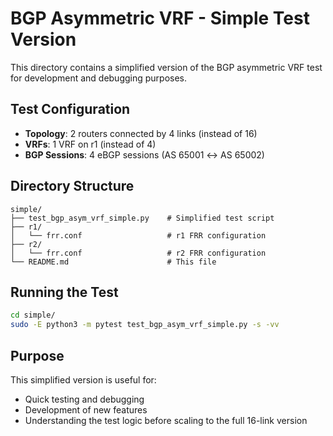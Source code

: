 # BGP Asymmetric VRF - Simple Test Version

This directory contains a simplified version of the BGP asymmetric VRF test for development and debugging purposes.

## Test Configuration

- **Topology**: 2 routers connected by 4 links (instead of 16)
- **VRFs**: 1 VRF on r1 (instead of 4)
- **BGP Sessions**: 4 eBGP sessions (AS 65001 ↔ AS 65002)

## Directory Structure

```
simple/
├── test_bgp_asym_vrf_simple.py    # Simplified test script
├── r1/
│   └── frr.conf                   # r1 FRR configuration
├── r2/
│   └── frr.conf                   # r2 FRR configuration
└── README.md                      # This file
```

## Running the Test

```bash
cd simple/
sudo -E python3 -m pytest test_bgp_asym_vrf_simple.py -s -vv
```

## Purpose

This simplified version is useful for:
- Quick testing and debugging
- Development of new features
- Understanding the test logic before scaling to the full 16-link version 